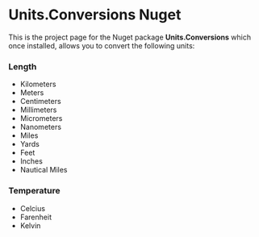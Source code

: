 # Units.Conversions Nuget
This is the project page for the Nuget package **Units.Conversions** which once installed, allows you to convert the following units:

### Length
* Kilometers
* Meters 
* Centimeters
* Millimeters
* Micrometers
* Nanometers
* Miles
* Yards
* Feet
* Inches
* Nautical Miles

### Temperature
* Celcius
* Farenheit
* Kelvin

